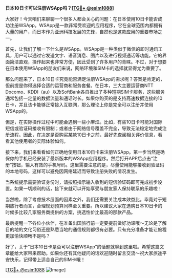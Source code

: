 **日本10日卡可以注册WSApp吗？[[TG💪+ @esim1088](https://t.me/s/esim1088)]**

大家好！今天咱们来聊聊一个很多人都会关心的问题：在日本使用10日卡能否成功注册WSApp。WSApp是一款非常受欢迎的应用程序，它在全球范围内都拥有大量的用户，而日本作为亚洲科技发展的先锋，自然也是这款应用的重要市场之一。

首先，让我们了解一下什么是WSApp。WSApp是一种类似于微信的即时通讯工具，用户可以通过它发送文字、语音消息、图片以及进行视频通话等功能。它的界面简洁直观，操作起来也非常方便，因此受到了许多用户的青睐。不过，对于想要在日本使用WSApp的朋友们来说，网络环境和SIM卡的选择就显得尤为重要了。

那么问题来了，日本10日卡究竟能否满足注册WSApp的需求呢？答案是肯定的，但前提是你得选择合适的运营商和服务套餐。在日本，三大主要运营商NTT Docomo、KDDI（au）以及SoftBank各自推出了多种短期SIM卡服务，这些服务通常包括一定量的数据流量和通话时长。如果你购买的是支持高速数据连接的10日卡，并且该卡能够正常接入互联网，那么理论上你是完全可以注册并使用WSApp的。

但是，在实际操作过程中可能会遇到一些小麻烦。比如，有些10日卡可能对国际短信或验证码接收有限制；或者由于网络信号覆盖不完全，导致无法稳定地完成注册流程。因此，在决定是否购买某款10日卡之前，最好先查阅相关评价信息，看看其他使用者的实际体验如何。

接下来，我们来看看如何正确地使用日本10日卡来注册WSApp。第一步当然是确保你的手机已经安装了最新版本的WSApp应用程序。然后打开APP后点击“注册”按钮，输入有效的手机号码。这里需要注意的是，尽量使用能够接收到验证码的本地号码，这样可以避免因网络延迟而导致注册失败的情况发生。

当系统提示需要验证身份时，请按照指示输入收到的短信验证码即可完成初步设置。如果一切顺利的话，接下来就可以开始享受与朋友家人保持联系的乐趣啦！

当然啦，除了考虑技术层面的因素之外，我们还需要关注成本效益比。毕竟对于短期旅行者而言，合理规划预算同样至关重要。所以建议大家在选购日本10日卡的时候多比较几家服务商提供的方案，挑选性价比最高的那款产品。

最后提醒一下各位小伙伴，在准备出国旅行前一定要提前做好功课哦～无论是了解目的地的文化习俗还是熟悉当地的通信规则都很有必要。只有充分准备才能让旅程更加愉快顺畅不是吗？

好了，关于“日本10日卡是否可以注册WSApp”的话题就聊到这里啦。希望这篇文章能给大家带来帮助。如果你还有其他疑问的话欢迎随时留言交流～祝大家旅途平安快乐，记得带上适合自己的SIM卡哦！

[[TG💪+ @esim1088](https://t.me/s/esim1088) ![Image](https://i.postimg.cc/4NQfJmqS/Snipaste-2025-05-13-00-14-12.png)]